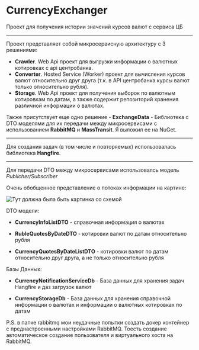 # **CurrencyExchanger**

Проект для получения истории значений курсов валют с сервиса ЦБ

---

Проект представляет собой микросервисную архитектуру с 3 решениями:

- **Crawler**. Web Api проект для выгрузки информации о валютных котировках с api центробанка.
- **Converter**. Hosted Service (Worker) проект для вычисления курсов валют относительно друг друга (т.к. в API центробанка курсы валют только относительно рубля).
- **Storage**. Web Api проект для получения выборок по валютным котировкам по датам, а также содержит репозиторий хранения различной информации о валютах.

Также присутствует еще одно решение - **ExchangeData** - Библиотека с DTO моделями для их передачи между микросервисами с использованием **RabbitMQ** и **MassTransit**. Я выложил ее на NuGet.

---

Для создания задач (в том числе и повторяемых) использовалась библиотека **Hangfire**.

---

Для передачи DTO между микросервисами использовалсь модель *Publicher/Subscriber*

Очень обобщенное представление о потоках информации на картине:

![Тут должна была быть картинка со схемой](https://i.ibb.co/f2PwN9F/fsdfdsd.png)

DTO модели:

- **CurrencyInfoListDTO** - справочная информация о валютах

- **RubleQuotesByDateDTO** - котировки валют по датам относительно рубля

- **CurrencyQuotesByDateListDTO** - котировки валют по датам относительно друг друга, а не только относительно рубля

Базы Данных:

- **CurrencyNotificationServiceDb** - База данных для хранения задач Hangfire и даз загрузок валют

- **CurrencyStorageDb** - База данных для хранения справочной информации о валютах и информации о валютных котировках по датам

P.S. в папке rabbitmq мои неудачные попытки создать докер контейнер с преднастроенными настройками RabbitMQ. Тоесть создание автоматическое создание пользователя и виртуального хоста на RabbitMQ.